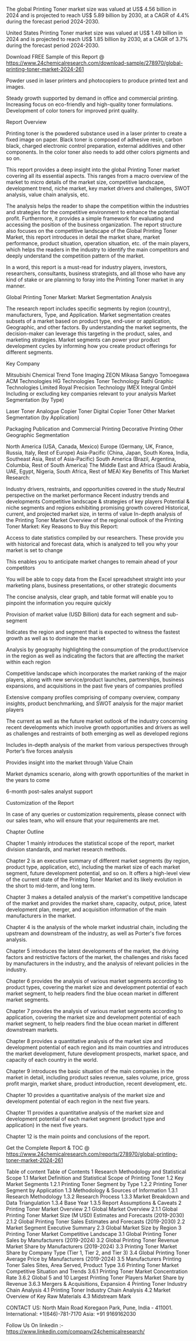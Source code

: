 The global Printing Toner market size was valued at US$ 4.56 billion in 2024 and is projected to reach US$ 5.89 billion by 2030, at a CAGR of 4.4% during the forecast period 2024-2030.

United States Printing Toner market size was valued at US$ 1.49 billion in 2024 and is projected to reach US$ 1.85 billion by 2030, at a CAGR of 3.7% during the forecast period 2024-2030.

Download FREE Sample of this Report @ https://www.24chemicalresearch.com/download-sample/278970/global-printing-toner-market-2024-261

Powder used in laser printers and photocopiers to produce printed text and images.

Steady growth supported by demand in office and commercial printing. Increasing focus on eco-friendly and high-quality toner formulations. Development of color toners for improved print quality.

Report Overview

Printing toner is the powdered substance used in a laser printer to create a fixed image on paper. Black toner is composed of adhesive resin, carbon black, charged electronic control preparation, external additives and other components. In the color toner also needs to add other colors pigments and so on.

This report provides a deep insight into the global Printing Toner market covering all its essential aspects. This ranges from a macro overview of the market to micro details of the market size, competitive landscape, development trend, niche market, key market drivers and challenges, SWOT analysis, value chain analysis, etc.

The analysis helps the reader to shape the competition within the industries and strategies for the competitive environment to enhance the potential profit. Furthermore, it provides a simple framework for evaluating and accessing the position of the business organization. The report structure also focuses on the competitive landscape of the Global Printing Toner Market, this report introduces in detail the market share, market performance, product situation, operation situation, etc. of the main players, which helps the readers in the industry to identify the main competitors and deeply understand the competition pattern of the market.

In a word, this report is a must-read for industry players, investors, researchers, consultants, business strategists, and all those who have any kind of stake or are planning to foray into the Printing Toner market in any manner.

Global Printing Toner Market: Market Segmentation Analysis

The research report includes specific segments by region (country), manufacturers, Type, and Application. Market segmentation creates subsets of a market based on product type, end-user or application, Geographic, and other factors. By understanding the market segments, the decision-maker can leverage this targeting in the product, sales, and marketing strategies. Market segments can power your product development cycles by informing how you create product offerings for different segments.

Key Company

Mitsubishi Chemical
Trend Tone Imaging
ZEON
Mikasa Sangyo
Tomoegawa
ACM Technologies
HG Technologies
Toner Technology
Rathi Graphic Technologies Limited
Royal Precision Technology
IMEX
Integral GmbH
Including or excluding key companies relevant to your analysis
Market Segmentation (by Type)

Laser Toner
Analogue Copier Toner
Digital Copier Toner
Other
Market Segmentation (by Application)

Packaging
Publication and Commercial Printing
Decorative Printing
Other
Geographic Segmentation

North America (USA, Canada, Mexico)
Europe (Germany, UK, France, Russia, Italy, Rest of Europe)
Asia-Pacific (China, Japan, South Korea, India, Southeast Asia, Rest of Asia-Pacific)
South America (Brazil, Argentina, Columbia, Rest of South America)
The Middle East and Africa (Saudi Arabia, UAE, Egypt, Nigeria, South Africa, Rest of MEA)
Key Benefits of This Market Research:

Industry drivers, restraints, and opportunities covered in the study
Neutral perspective on the market performance
Recent industry trends and developments
Competitive landscape & strategies of key players
Potential & niche segments and regions exhibiting promising growth covered
Historical, current, and projected market size, in terms of value
In-depth analysis of the Printing Toner Market
Overview of the regional outlook of the Printing Toner Market:
Key Reasons to Buy this Report:

Access to date statistics compiled by our researchers. These provide you with historical and forecast data, which is analyzed to tell you why your market is set to change

This enables you to anticipate market changes to remain ahead of your competitors

You will be able to copy data from the Excel spreadsheet straight into your marketing plans, business presentations, or other strategic documents

The concise analysis, clear graph, and table format will enable you to pinpoint the information you require quickly

Provision of market value (USD Billion) data for each segment and sub-segment

Indicates the region and segment that is expected to witness the fastest growth as well as to dominate the market

Analysis by geography highlighting the consumption of the product/service in the region as well as indicating the factors that are affecting the market within each region

Competitive landscape which incorporates the market ranking of the major players, along with new service/product launches, partnerships, business expansions, and acquisitions in the past five years of companies profiled

Extensive company profiles comprising of company overview, company insights, product benchmarking, and SWOT analysis for the major market players

The current as well as the future market outlook of the industry concerning recent developments which involve growth opportunities and drivers as well as challenges and restraints of both emerging as well as developed regions

Includes in-depth analysis of the market from various perspectives through Porter’s five forces analysis

Provides insight into the market through Value Chain

Market dynamics scenario, along with growth opportunities of the market in the years to come

6-month post-sales analyst support

Customization of the Report

In case of any queries or customization requirements, please connect with our sales team, who will ensure that your requirements are met.

Chapter Outline

Chapter 1 mainly introduces the statistical scope of the report, market division standards, and market research methods.

Chapter 2 is an executive summary of different market segments (by region, product type, application, etc), including the market size of each market segment, future development potential, and so on. It offers a high-level view of the current state of the Printing Toner Market and its likely evolution in the short to mid-term, and long term.

Chapter 3 makes a detailed analysis of the market's competitive landscape of the market and provides the market share, capacity, output, price, latest development plan, merger, and acquisition information of the main manufacturers in the market.

Chapter 4 is the analysis of the whole market industrial chain, including the upstream and downstream of the industry, as well as Porter's five forces analysis.

Chapter 5 introduces the latest developments of the market, the driving factors and restrictive factors of the market, the challenges and risks faced by manufacturers in the industry, and the analysis of relevant policies in the industry.

Chapter 6 provides the analysis of various market segments according to product types, covering the market size and development potential of each market segment, to help readers find the blue ocean market in different market segments.

Chapter 7 provides the analysis of various market segments according to application, covering the market size and development potential of each market segment, to help readers find the blue ocean market in different downstream markets.

Chapter 8 provides a quantitative analysis of the market size and development potential of each region and its main countries and introduces the market development, future development prospects, market space, and capacity of each country in the world.

Chapter 9 introduces the basic situation of the main companies in the market in detail, including product sales revenue, sales volume, price, gross profit margin, market share, product introduction, recent development, etc.

Chapter 10 provides a quantitative analysis of the market size and development potential of each region in the next five years.

Chapter 11 provides a quantitative analysis of the market size and development potential of each market segment (product type and application) in the next five years.

Chapter 12 is the main points and conclusions of the report.

Get the Complete Report & TOC @ https://www.24chemicalresearch.com/reports/278970/global-printing-toner-market-2024-261

Table of content
Table of Contents
1 Research Methodology and Statistical Scope
1.1 Market Definition and Statistical Scope of Printing Toner
1.2 Key Market Segments
1.2.1 Printing Toner Segment by Type
1.2.2 Printing Toner Segment by Application
1.3 Methodology & Sources of Information
1.3.1 Research Methodology
1.3.2 Research Process
1.3.3 Market Breakdown and Data Triangulation
1.3.4 Base Year
1.3.5 Report Assumptions & Caveats
2 Printing Toner Market Overview
2.1 Global Market Overview
2.1.1 Global Printing Toner Market Size (M USD) Estimates and Forecasts (2019-2030)
2.1.2 Global Printing Toner Sales Estimates and Forecasts (2019-2030)
2.2 Market Segment Executive Summary
2.3 Global Market Size by Region
3 Printing Toner Market Competitive Landscape
3.1 Global Printing Toner Sales by Manufacturers (2019-2024)
3.2 Global Printing Toner Revenue Market Share by Manufacturers (2019-2024)
3.3 Printing Toner Market Share by Company Type (Tier 1, Tier 2, and Tier 3)
3.4 Global Printing Toner Average Price by Manufacturers (2019-2024)
3.5 Manufacturers Printing Toner Sales Sites, Area Served, Product Type
3.6 Printing Toner Market Competitive Situation and Trends
3.6.1 Printing Toner Market Concentration Rate
3.6.2 Global 5 and 10 Largest Printing Toner Players Market Share by Revenue
3.6.3 Mergers & Acquisitions, Expansion
4 Printing Toner Industry Chain Analysis
4.1 Printing Toner Industry Chain Analysis
4.2 Market Overview of Key Raw Materials
4.3 Midstream Mark

CONTACT US:
North Main Road Koregaon Park, Pune, India - 411001.
International: +1(646)-781-7170
Asia: +91 9169162030

Follow Us On linkedin :- https://www.linkedin.com/company/24chemicalresearch/
